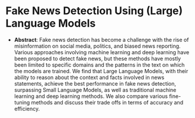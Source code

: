 # Fake News Detection Using (Large) Language Models

- **Abstract**: Fake news detection has become a challenge with the rise of misinformation on social media, politics, and biased news reporting. Various approaches involving machine learning and deep learning have been proposed to detect fake news, but these methods have mostly been limited to specific domains and the patterns in the text on which the models are trained. We find that Large Language Models, with their ability to reason about the context and facts involved in news statements, achieve the best performance in fake news detection, surpassing Small Language Models, as well as traditional machine learning and deep learning methods. We also compare various fine-tuning methods and discuss their trade offs in terms of accuracy and efficiency.
